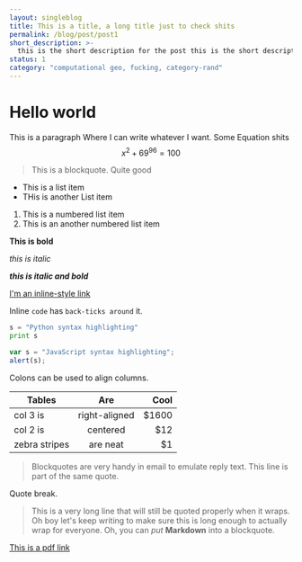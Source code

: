 ```yaml
---
layout: singleblog
title: This is a title, a long title just to check shits
permalink: /blog/post/post1
short_description: >- 
  this is the short description for the post this is the short description for the post this is the short description for the post this is the short description for the post this is the short description for the post this is the short description for the post this is the short description for the post this is the short description for the post this is the short description for the post 
status: 1
category: "computational geo, fucking, category-rand"
---
```


# Hello world

This is a paragraph Where I can write whatever I want. Some Equation shits $$x^2 + 69^{96} = 100$$

> This is a blockquote. Quite good

* This is a list item
* THis is another List item

1. This is a numbered list item
2. This is an another numbered list item

**This is bold**


_this is italic_


_**this is italic and bold**_


[I'm an inline-style link](https://www.google.com)

Inline `code` has `back-ticks around` it.

```python
s = "Python syntax highlighting"
print s
```

```javascript
var s = "JavaScript syntax highlighting";
alert(s);
```

Colons can be used to align columns.

| Tables        | Are           | Cool  |
| ------------- |:-------------:| -----:|
| col 3 is      | right-aligned | $1600 |
| col 2 is      | centered      |   $12 |
| zebra stripes | are neat      |    $1 |


> Blockquotes are very handy in email to emulate reply text.
> This line is part of the same quote.

Quote break.

> This is a very long line that will still be quoted properly when it wraps. Oh boy let's keep writing to make sure this is long enough to actually wrap for everyone. Oh, you can *put* **Markdown** into a blockquote. 

<a href="http://" class="pdf-link" target="_blank">This is a pdf link</a>